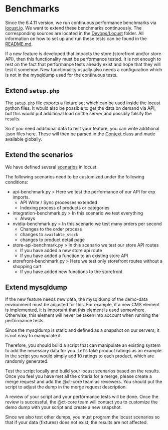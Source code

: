 # Benchmarks

Since the 6.4.11 version, we run continuous performance benchmarks via [locust.io](https://locust.io/). We want to extend these benchmarks continuously. The corresponding sources are located in the [Devops/Locust](https://github.com/shopware/platform/tree/trunk/src/Core/DevOps/Locust) folder. All information on how to set up and run these tests can be found in the [README.md](https://github.com/shopware/platform/blob/trunk/src/Core/DevOps/Locust/README.md).

If a new feature is developed that impacts the store (storefront and/or store API), then this functionality must be performance tested. It is not enough to rest on the fact that performance tests already exist and hope that they will test it somehow. New functionality usually also needs a configuration which is not in the mysqldump used for the continuous tests.

## Extend `setup.php`
The [`setup.php`](https://github.com/shopware/platform/blob/trunk/src/Core/DevOps/Locust/setup.php) file exports a fixture set which can be used inside the locust python files. It would also be possible to get the data on demand via API, but this would put additional load on the server and possibly falsify the results.

So if you need additional data to test your feature, you can write additional .json files here. These will then be parsed in the [Context](https://github.com/shopware/platform/blob/trunk/src/Core/DevOps/Locust/common/context.py) class and made available globally.

## Extend the scenarios

We have defined several [scenarios](https://github.com/shopware/platform/tree/trunk/src/Core/DevOps/Locust/scenarios) in locust.

The following scenarios need to be customized under the following conditions:

- api-benchmark.py > Here we test the performance of our API for erp imports.
  - API Write / Sync processes extended
  - Indexing process of products or categories
- integration-benchmark.py > In this scenario we test everything
  - Always
- nvidia-benchmark.py > In this scenario we test many orders per second
  - Changes to the order process
  - changes to `available_stock`
  - changes to product detail page
- store-api-benchmark.py > In this scenario we test our store API routes
  - If you have added a new store api route
  - If you have added a function to an existing store API
- storefront-benchmark.py > Here we test only storefront routes without a shopping cart
  - If you have added new functions to the storefront

## Extend mysqldump

If the new feature needs new data, the mysqldump of the demo-data environment must be adjusted for this. For example, if a new CMS element is implemented, it is important that this element is used somewhere. Otherwise, this element will never be taken into account when running the performance tests.

Since the mysqldump is static and defined as a snapshot on our servers, it is not easy to manipulate it.

Therefore, you should build a script that can manipulate an existing system to add the necessary data for you.
Let's take product ratings as an example. In the script you would simply add 10 ratings to each product, which are randomly generated.

Test the script locally and build your locust scenarios based on the results. Once you feel you have met all the criteria for a merge, please create a merge request and add the @ct-core team as reviewers. You should put the script to adjust the dump in the merge request description.

A review of your script and your performance tests will be done. Once the review is successful, the @ct-core team will contact you to customize the demo dump with your script and create a new snapshot.

Since we also test other dumps, you must program the locust scenarios so that if your data (fixtures) does not exist, the results are not affected. 